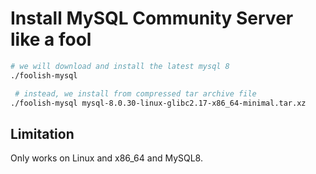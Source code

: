 # Install MySQL Community Server like a fool

~~~bash
# we will download and install the latest mysql 8
./foolish-mysql

 # instead, we install from compressed tar archive file
./foolish-mysql mysql-8.0.30-linux-glibc2.17-x86_64-minimal.tar.xz 
~~~

## Limitation
Only works on Linux and x86_64 and MySQL8.